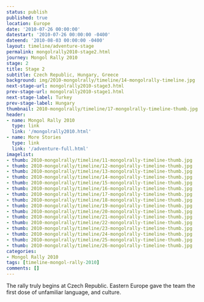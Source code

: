 ```yaml
---
status: publish
published: true
location: Europe
date: '2010-07-26 00:00:00'
datestart: '2010-07-26 00:00:00 -0400'
dateend: '2010-08-03 00:00:00 -0400'
layout: timeline/adventure-stage
permalink: mongolrally2010-stage2.html
journey: Mongol Rally 2010
stage: 2
title: Stage 2
subtitle: Czech Republic, Hungary, Greece
background: img/2010-mongolrally/timeline/14-mongolrally-timeline.jpg
next-stage-url: mongolrally2010-stage3.html
prev-stage-url: mongolrally2010-stage1.html
next-stage-label: Turkey
prev-stage-label: Hungary
thumbnail: 2010-mongolrally/timeline/17-mongolrally-timeline-thumb.jpg
header:
- name: Mongol Rally 2010
  type: link
  link: '/mongolrally2010.html'
- name: More Stories
  type: link
  link: '/adventure-full.html'
imagelist:
- thumb: 2010-mongolrally/timeline/11-mongolrally-timeline-thumb.jpg
- thumb: 2010-mongolrally/timeline/12-mongolrally-timeline-thumb.jpg
- thumb: 2010-mongolrally/timeline/13-mongolrally-timeline-thumb.jpg
- thumb: 2010-mongolrally/timeline/14-mongolrally-timeline-thumb.jpg
- thumb: 2010-mongolrally/timeline/15-mongolrally-timeline-thumb.jpg
- thumb: 2010-mongolrally/timeline/16-mongolrally-timeline-thumb.jpg
- thumb: 2010-mongolrally/timeline/17-mongolrally-timeline-thumb.jpg
- thumb: 2010-mongolrally/timeline/18-mongolrally-timeline-thumb.jpg
- thumb: 2010-mongolrally/timeline/19-mongolrally-timeline-thumb.jpg
- thumb: 2010-mongolrally/timeline/20-mongolrally-timeline-thumb.jpg
- thumb: 2010-mongolrally/timeline/21-mongolrally-timeline-thumb.jpg
- thumb: 2010-mongolrally/timeline/22-mongolrally-timeline-thumb.jpg
- thumb: 2010-mongolrally/timeline/23-mongolrally-timeline-thumb.jpg
- thumb: 2010-mongolrally/timeline/24-mongolrally-timeline-thumb.jpg
- thumb: 2010-mongolrally/timeline/25-mongolrally-timeline-thumb.jpg
- thumb: 2010-mongolrally/timeline/26-mongolrally-timeline-thumb.jpg
categories:
- Mongol Rally 2010
tags: [timeline-mongol-rally-2010]
comments: []
---
```

The rally truly begins at Czech Republic. Eastern Europe gave the team the first dose of unfamiliar language, and culture.
